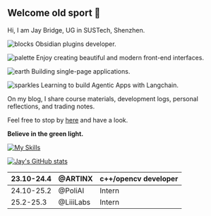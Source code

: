 ## Welcome old sport 👋

Hi, I am Jay Bridge, UG in SUSTech, Shenzhen.

![blocks](https://github.com/user-attachments/assets/c52e32cf-b11f-4eb1-85ef-610b17bc470e) Obsidian plugins developer.

![palette](https://github.com/user-attachments/assets/cf5aa5f6-271a-46e5-83f2-02f503be8d33) Enjoy creating beautiful and modern front-end interfaces.

![earth](https://github.com/user-attachments/assets/21076525-4c12-407c-bdfe-50ade1629478) Building single-page applications.

![sparkles](https://github.com/user-attachments/assets/cccbde7b-4b9b-4b32-bcb8-b7f8f95e5f0e) Learning to build Agentic Apps with Langchain.

On my blog, I share course materials, development logs, personal reflections, and trading notes. 

Feel free to stop by [here](https://liubinfighter.github.io/Blog/) and have a look.

**Believe in the green light.**

[![My Skills](https://skillicons.dev/icons?i=obsidian,js,ts,html,css,git,github,python,md,aws,ubuntu,texmacs,langchain)](https://skillicons.dev)



[![Jay's GitHub stats](https://github-readme-stats.vercel.app/api?username=LIUBINfighter)](https://github.com/anuraghazra/github-readme-stats)

|    23.10-24.4  |  @ARTINX   |  c++/opencv developer |
| --- | --- | --- |
|  24.10-25.2   |   @PoliAI   | Intern |
|  25.2-25.3   |  @LiiiLabs   | Intern |



<!--
**LIUBINfighter/LIUBINfighter** is a ✨ _special_ ✨ repository because its `README.md` (this file) appears on your GitHub profile.

Here are some ideas to get you started:

- 🔭 I’m currently working on ...
- 🌱 I’m currently learning ...  
- 👯 I’m looking to collaborate on ...
- 🤔 I’m looking for help with ...
- 💬 Ask me about ...
- 📫 How to reach me: ...
- 😄 Pronouns: ...
- ⚡ Fun fact: ...
-->
